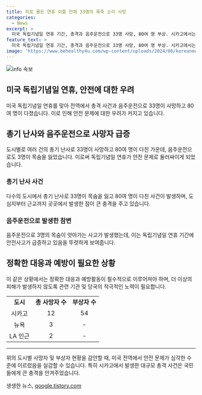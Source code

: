 ```yaml
---
title: 피로 물든 연휴 이틀 만에 33명의 폭죽 소리 사망
categories:
  - News
excerpt: >
  미국 독립기념일 연휴 기간, 총격과 음주운전으로 33명 사망, 80여 명 부상. 시카고에서는 12명 숨지고 54명 다쳤는데, 8명은 축제 중 총격으로 다쳤고, 가정집에서 아이들을 돌보던 이모와 조카가 총격으로 사망했다. 보스턴, 필라델피아, 세인트루이스, 마이애미에서도 총격 사망 사고 발생. 이틀 동안 33명 숨지고, 미국은 이러한 사건으로 독립기념일을 축제보다는 걱정과 조심의 날로 인식하고 있다.
feature_text: >
  미국 독립기념일 연휴 기간, 총격과 음주운전으로 33명 사망, 80여 명 부상. 시카고에서는 12명 숨지고 54명 다쳤는데, 8명은 축제 중 총격으로 다쳤고, 가정집에서 아이들을 돌보던 이모와 조카가 총격으로 사망했다. 보스턴, 필라델피아, 세인트루이스, 마이애미에서도 총격 사망 사고 발생. 이틀 동안 33명 숨지고, 미국은 이러한 사건으로 독립기념일을 축제보다는 걱정과 조심의 날로 인식하고 있다.
image: 'https://www.behealthy4u.com/wp-content/uploads/2024/06/koreanews.jpg'
---
```


<p><img src="https://www.behealthy4u.com/wp-content/uploads/2024/06/koreanews.jpg" alt="info 속보" /></p>

<h2 data-ke-size="size26">미국 독립기념일 연휴, 안전에 대한 우려</h2>

<p data-ke-size="size16">미국 독립기념일 연휴를 맞아 전역에서 총격 사건과 음주운전으로 33명이 사망하고 80여 명이 다졌습니다. 이로 인해 안전 문제에 대한 우려가 커지고 있습니다.</p>

<h2 data-ke-size="size24">총기 난사와 음주운전으로 사망자 급증</h2>

<p data-ke-size="size16">도시별로 여러 건의 총기 난사로 33명이 사망하고 80여 명이 다친 가운데, 음주운전으로도 3명이 목숨을 잃었습니다. 이로써 독립기념일 연휴가 안전 문제로 둘러싸이게 되었습니다.</p>

<h3>총기 난사 사건</h3>

<p data-ke-size="size16">다수의 도시에서 총기 난사로 33명이 목숨을 잃고 80여 명이 다친 사건이 발생하며, 도심지부터 근교까지 곳곳에서 발생한 점이 큰 충격을 주고 있습니다.</p>

<h3>음주운전으로 발생한 참변</h3>

<p data-ke-size="size16">음주운전으로 3명의 목숨이 앗아가는 사고가 발생했는데, 이는 독립기념일 연휴 기간에 안전사고가 급증하고 있음을 뚜렷하게 보여줍니다.</p>

<h2 data-ke-size="size24">정확한 대응과 예방이 필요한 상황</h2>

<p data-ke-size="size16">이 같은 상황에서는 정확한 대응과 예방활동이 필수적으로 이루어져야 하며, 더 이상의 피해가 발생하지 않도록 관련 기관 및 당국의 적극적인 노력이 필요합니다.</p>

<table>
    <tbody>
        <tr>
            <td style="text-align: center; height: 17px;"><b>도시</b></td>
            <td style="text-align: center; height: 17px;"><b>총 사망자 수</b></td>
            <td style="text-align: center; height: 17px;"><b>부상자 수</b></td>
        </tr>
        <tr>
            <td style="text-align: center; height: 17px;">시카고</td>
            <td style="text-align: center; height: 17px;">12</td>
            <td style="text-align: center; height: 17px;">54</td>
        </tr>
        <tr>
            <td style="text-align: center; height: 17px;">뉴욕</td>
            <td style="text-align: center; height: 17px;">3</td>
            <td style="text-align: center; height: 17px;">-</td>
        </tr>
        <tr>
            <td style="text-align: center; height: 17px;">LA 인근</td>
            <td style="text-align: center; height: 17px;">2</td>
            <td style="text-align: center; height: 17px;">-</td>
        </tr>
    </tbody>
</table>

<hr>

<p data-ke-size="size16">위의 도시별 사망자 및 부상자 현황을 감안할 때, 미국 전역에서 안전 문제가 심각한 수준에 이르렀음을 실감할 수 있습니다. 특히 시카고에서 발생한 대규모 총격 사건은 국민들에게 큰 충격을 안겨주었습니다. </p>
생생한 뉴스, <a href="https://qoogle.tistory.com" rel="dofollow">qoogle.tistory.com</a>


